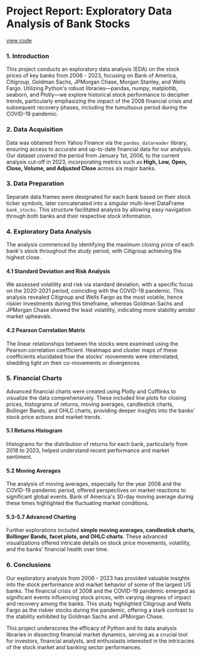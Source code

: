 # Project Report: Exploratory Data Analysis of Bank Stocks
[view code](https://github.com/prottayislive/bank_stock_eda/blob/main/us_bank_stocks_eda.ipynb)

### 1. Introduction

This project conducts an exploratory data analysis (EDA) on the stock prices of key banks from 2006 - 2023, focusing on Bank of America, Citigroup, Goldman Sachs, JPMorgan Chase, Morgan Stanley, and Wells Fargo. Utilizing Python's robust libraries—pandas, numpy, matplotlib, seaborn, and Plotly—we explore historical stock performance to decipher trends, particularly emphasizing the impact of the 2008 financial crisis and subsequent recovery phases, including the tumultuous period during the COVID-19 pandemic.

### 2. Data Acquisition

Data was obtained from Yahoo Finance via the `pandas_datareader` library, ensuring access to accurate and up-to-date financial data for our analysis. Our dataset covered the period from January 1st, 2006, to the current analysis cut-off in 2023, incorporating metrics such as **High, Low, Open, Close, Volume, and Adjusted Close** across six major banks.

### 3. Data Preparation

Separate data frames were designated for each bank based on their stock ticker symbols, later concatenated into a singular multi-level DataFrame `bank_stocks`. This structure facilitated analysis by allowing easy navigation through both banks and their respective stock information.

### 4. Exploratory Data Analysis

The analysis commenced by identifying the maximum closing price of each bank's stock throughout the study period, with Citigroup achieving the highest close.

#### 4.1 Standard Deviation and Risk Analysis

We assessed volatility and risk via standard deviation, with a specific focus on the 2020-2021 period, coinciding with the COVID-19 pandemic. This analysis revealed Citigroup and Wells Fargo as the most volatile, hence riskier investments during this timeframe, whereas Goldman Sachs and JPMorgan Chase showed the least volatility, indicating more stability amidst market upheavals.

#### 4.2 Pearson Correlation Matrix

The linear relationships between the stocks were examined using the Pearson correlation coefficient. Heatmaps and cluster maps of these coefficients elucidated how the stocks' movements were interrelated, shedding light on their co-movements or divergences.

### 5. Financial Charts

Advanced financial charts were created using Plotly and Cufflinks to visualize the data comprehensively. These included line plots for closing prices, histograms of returns, moving averages, candlestick charts, Bollinger Bands, and OHLC charts, providing deeper insights into the banks' stock price actions and market trends.

#### 5.1 Returns Histogram

Histograms for the distribution of returns for each bank, particularly from 2018 to 2023, helped understand recent performance and market sentiment.

#### 5.2 Moving Averages

The analysis of moving averages, especially for the year 2008 and the COVID-19 pandemic period, offered perspectives on market reactions to significant global events. Bank of America's 30-day moving average during these times highlighted the fluctuating market conditions.

#### 5.3-5.7 Advanced Charting

Further explorations included **simple moving averages, candlestick charts, Bollinger Bands, facet plots, and OHLC charts**. These advanced visualizations offered intricate details on stock price movements, volatility, and the banks' financial health over time.

### 6. Conclusions

Our exploratory analysis from 2006 - 2023 has provided valuable insights into the stock performance and market behavior of some of the largest US banks. The financial crisis of 2008 and the COVID-19 pandemic emerged as significant events influencing stock prices, with varying degrees of impact and recovery among the banks. This study highlighted Citigroup and Wells Fargo as the riskier stocks during the pandemic, offering a stark contrast to the stability exhibited by Goldman Sachs and JPMorgan Chase.

This project underscores the efficacy of Python and its data analysis libraries in dissecting financial market dynamics, serving as a crucial tool for investors, financial analysts, and enthusiasts interested in the intricacies of the stock market and banking sector performances.
